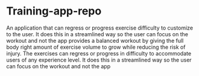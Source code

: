 # Training-app-repo
An application that can regress or progress exercise difficulty to customize to the user. It does this in a streamlined way so the user can focus on the workout and not the app  provides a balanced workout by giving the full body right amount of exercise volume to grow while reducing the risk of injury. The exercises can regress or progress in difficulty to accommodate users of any experience level. It does this in a streamlined way so the user can focus on the workout and not the app
